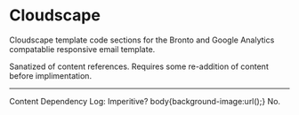 # Cloudscape

Cloudscape template code sections for the Bronto and Google Analytics compatablie responsive email template.

Sanatized of content references. Requires some re-addition of content before implimentation.

---

Content Dependency Log:				Imperitive?
body{background-image:url();}		No.